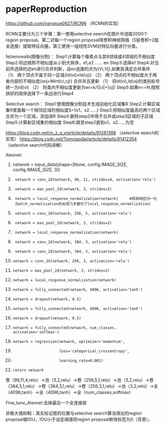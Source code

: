 # paperReproduction

https://github.com/yangxue0827/RCNN	（RCNN的实现）

RCNN主要分为三个步骤：第一使用selective search在图片中选取2000个region proposal。第二对每一个region proposal用卷积神经网络（5层卷积+2层全连接）提取特征向量。第三使用一组线性SVM对特征向量进行分类。


felzenswalb(图像分割)：
Step1:计算每个像素点与其8领域或4领域的不相似度
Step2:将边按照不相似度从小到大排序，e1,e2 …… en
Step3:选择e1
Step4:对当前所选择的边en进行合并判断，设en连接的点为{Vi,Vj},如果其满足合并条件
（1）	两个顶点不属于同一区域{Id(vi)≠Id(vj)}
（2）	两个顶点的不相似度大于两者内部的不相似度{wij>Mint(ci,cj)}
合并并且更新
（1）	将Id(vi),Id(vj)的类别标号统一为Id(vi)
（2）	将类内不相似度更新为wi+k/(|ci|+|cj|)
Step5:如果n<=N,按照排好的顺序选择下一条边进行Step4


Selective search：
Step1:使用图像分割技术生成初始化区域集R
Step2:计算区域集R里面每一个相邻区域的相似度S={s1、s2......}
Step3:把相似度最高的两个区域合并为一个区域，添加进R
Step4:删除step2中用于合并成step3区域的子区域
Step5:计算新区域集的相似度
Step6:跳至step2直到s1、s2......为空

https://blog.csdn.net/m_z_g_y/article/details/81281398 （selective search的实现）
https://blog.csdn.net/Tomxiaodai/article/details/81412354 （selective search代码讲解）

Alexnet:
1.	network = input_data(shape=[None, config.IMAGE_SIZE, config.IMAGE_SIZE, 3])
2.	    network = conv_2d(network, 96, 11, strides=4, activation='relu')  
3.	    network = max_pool_2d(network, 3, strides=2)  
4.	    network = local_response_normalization(network)     #局部响应归一化（batch_normalization的出现几乎替代了local_response_normalization）  
5.	    network = conv_2d(network, 256, 5, activation='relu')  
6.	    network = max_pool_2d(network, 3, strides=2)  
7.	    network = local_response_normalization(network)  
8.	    network = conv_2d(network, 384, 3, activation='relu')  
9.	    network = conv_2d(network, 384, 3, activation='relu')  
10.	    network = conv_2d(network, 256, 3, activation='relu')  
11.	    network = max_pool_2d(network, 3, strides=2)  
12.	    network = local_response_normalization(network)  
13.	    network = fully_connected(network, 4096, activation='tanh')  
14.	    network = dropout(network, 0.5)  
15.	    network = fully_connected(network, 4096, activation='tanh')  
16.	    network = dropout(network, 0.5)  
17.	    network = fully_connected(network, num_classes, activation='softmax')  
18.	    network = regression(network, optimizer='momentum',  
19.	                         loss='categorical_crossentropy',  
20.	                         learning_rate=0.001)  
21.	    return network  
卷（96,11,4,relu）->池（3,2,relu）->卷（256,5,1,relu）->池（3,2,relu）->卷（384,3,1,relu）->卷（384,3,1,relu）->卷（256,3,1,relu）->池（3,2,relu）->全（4096,tanh）->全（4096,tanh）->全（num_classes,softmax）

Fine_tune_Alexnet:去掉最后一个全连接层

非极大值抑制：真实标记框的位置与selective search算法得出的region proposal做IOU，IOU小于设定阈值将region proposal修改标签为0（背景）。

